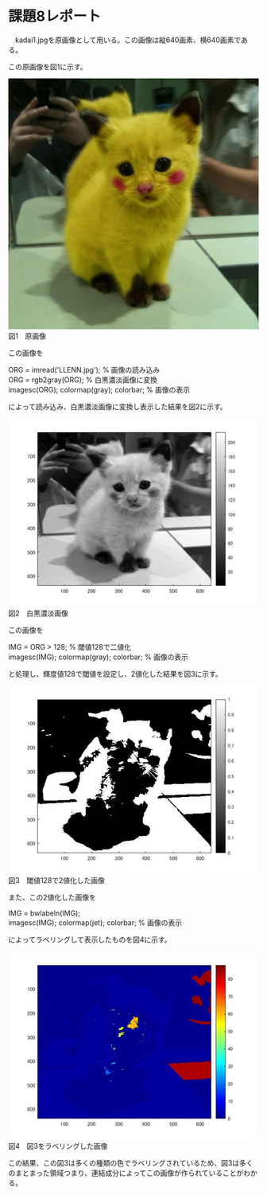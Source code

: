 # 課題8レポート

　kadai1.jpgを原画像として用いる。この画像は縦640画素、横640画素である。

この原画像を図1に示す。

![原画像](https://github.com/taigakojima/gazosyorikogakukadai/blob/master/gazousyori/kadai1.jpg?raw=true)  
図1　原画像

この画像を

ORG = imread('LLENN.jpg'); % 画像の読み込み  
ORG = rgb2gray(ORG); % 白黒濃淡画像に変換  
imagesc(ORG); colormap(gray); colorbar; % 画像の表示

によって読み込み、白黒濃淡画像に変換し表示した結果を図2に示す。

![原画像](https://github.com/taigakojima/gazosyorikogakukadai/blob/master/gazousyori/kadai8_1.jpg?raw=true)  
図2　白黒濃淡画像

この画像を

IMG = ORG > 128; % 閾値128で二値化  
imagesc(IMG); colormap(gray); colorbar; % 画像の表示

と処理し、輝度値128で閾値を設定し、2値化した結果を図3に示す。

![原画像](https://github.com/taigakojima/gazosyorikogakukadai/blob/master/gazousyori/kadai8_2.jpg?raw=true)  
図3　閾値128で2値化した画像

また、この2値化した画像を

IMG = bwlabeln(IMG);  
imagesc(IMG); colormap(jet); colorbar; % 画像の表示

によってラベリングして表示したものを図4に示す。

![原画像](https://github.com/taigakojima/gazosyorikogakukadai/blob/master/gazousyori/kadai8_3.jpg?raw=true)  
図4　図3をラベリングした画像

この結果、この図3は多くの種類の色でラベリングされているため、図3は多くのまとまった領域つまり、連結成分によってこの画像が作られていることがわかる。
